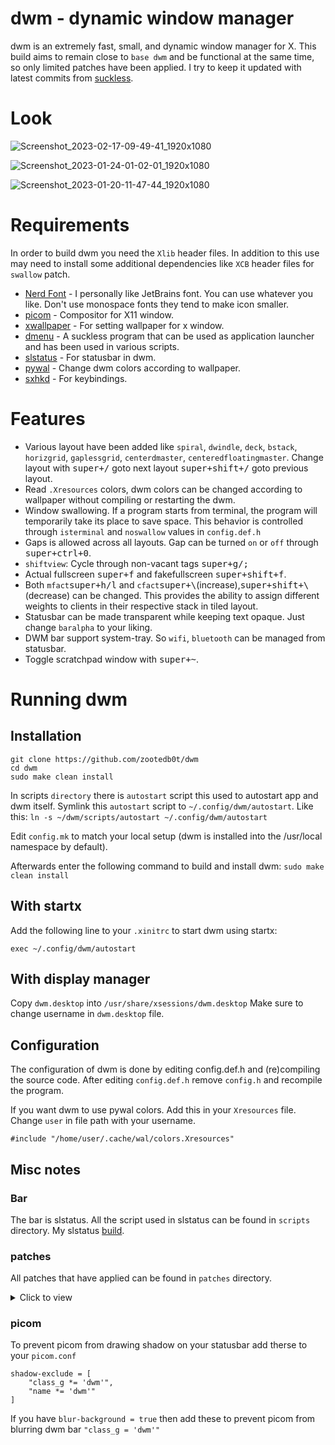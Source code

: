 # dwm - dynamic window manager

dwm is an extremely fast, small, and dynamic window manager for X. This build aims to remain close to `base dwm` and be functional at the same time, so only limited patches have been applied. I try to keep it updated with latest commits from [suckless](https://git.suckless.org/st/).

# Look

![Screenshot_2023-02-17-09-49-41_1920x1080](https://user-images.githubusercontent.com/62596687/219708065-be51d85e-39c4-4369-abf5-9b88d09d3d19.png)


![Screenshot_2023-01-24-01-02-01_1920x1080](https://user-images.githubusercontent.com/62596687/214235380-078d83a6-66e9-4ecd-92de-8fde8776db11.png)

![Screenshot_2023-01-20-11-47-44_1920x1080](https://user-images.githubusercontent.com/62596687/213862029-809b0d77-6489-4edf-85ee-26449d865cc3.png)

# Requirements

In order to build dwm you need the `Xlib` header files. In addition to this use may need to install some additional dependencies like `XCB` header files for `swallow` patch.

- [Nerd Font](https://github.com/ryanoasis/nerd-fonts) - I personally like JetBrains font. You can use whatever you like. Don't use monospace fonts they tend to make icon smaller.
- [picom](https://github.com/yshui/picom) - Compositor for X11 window.
- [xwallpaper](https://github.com/stoeckmann/xwallpaper) - For setting wallpaper for x window.
- [dmenu](https://tools.suckless.org/dmenu/) - A suckless program that can be used as application launcher and has been used in various scripts.
- [slstatus](https://tools.suckless.org/slstatus/) - For statusbar in dwm.
- [pywal](https://github.com/dylanaraps/pywal) - Change dwm colors according to wallpaper.
- [sxhkd](https://github.com/baskerville/sxhkd) - For keybindings.

# Features

- Various layout have been added like `spiral`, `dwindle`, `deck`, `bstack`, `horizgrid`, `gaplessgrid`, `centerdmaster`, `centeredfloatingmaster`. Change layout with <kbd>super+/</kbd> goto next layout <kbd>super+shift+/</kbd> goto previous layout.
- Read `.Xresources` colors, dwm colors can be changed according to wallpaper without compiling or restarting the dwm.
- Window swallowing. If a program starts from terminal, the program will temporarily take its place to save space. This behavior is controlled through `isterminal`
  and `noswallow` values in `config.def.h`
- Gaps is allowed across all layouts. Gap can be turned `on` or `off` through <kbd>super+ctrl+0</kbd>.
- `shiftview`: Cycle through non-vacant tags <kbd>super+g/;</kbd>
- Actual fullscreen <kbd>super+f</kbd> and fakefullscreen <kbd>super+shift+f</kbd>.
- Both `mfact`<kbd>super+h/l</kbd> and `cfact`<kbd>super+\\</kbd>(increase),<kbd>super+shift+\\</kbd>(decrease) can be changed. This provides the ability to assign different weights to clients in their respective stack in tiled layout.
- Statusbar can be made transparent while keeping text opaque. Just change `baralpha` to your liking.
- DWM bar support system-tray. So `wifi`, `bluetooth` can be managed from statusbar.
- Toggle scratchpad window with <kbd>super+~</kbd>.

# Running dwm

## Installation

```
git clone https://github.com/zootedb0t/dwm
cd dwm
sudo make clean install
```

In scripts `directory` there is `autostart` script this used to autostart app and dwm itself. Symlink this `autostart` script to `~/.config/dwm/autostart`. Like this: `ln -s ~/dwm/scripts/autostart ~/.config/dwm/autostart`

Edit `config.mk` to match your local setup (dwm is installed into
the /usr/local namespace by default).

Afterwards enter the following command to build and install dwm: `sudo make clean install`

## With startx

Add the following line to your `.xinitrc` to start dwm using startx:

`exec ~/.config/dwm/autostart`

## With display manager

Copy `dwm.desktop` into `/usr/share/xsessions/dwm.desktop`
Make sure to change username in `dwm.desktop` file.

## Configuration

The configuration of dwm is done by editing config.def.h and (re)compiling the source code. After editing `config.def.h` remove `config.h` and recompile the program.

If you want dwm to use pywal colors. Add this in your `Xresources` file. Change `user` in file path with your username.

`#include "/home/user/.cache/wal/colors.Xresources"`

## Misc notes

### Bar

The bar is slstatus. All the script used in slstatus can be found in `scripts` directory. My slstatus [build](https://github.com/zootedb0t/suckless-tools).

### patches

All patches that have applied can be found in `patches` directory.

<details><summary>Click to view</summary>

- [dwm-alpha-systray](https://github.com/bakkeby/patches/blob/master/dwm/dwm-alpha-systray-6.3.diff) - Add tranparency to systray and  dwm bar.

- [dwm-center](https://dwm.suckless.org/patches/center/) - Center floating client window.

- [dwm-cfacts-vanitygaps](https://github.com/bakkeby/patches/blob/master/dwm/dwm-cfacts-vanitygaps-6.3.diff) - This patch differentiates between inner and outer gaps as well as horizontal and vertical gaps.

- [dwm-cyclelayouts](https://dwm.suckless.org/patches/cyclelayouts/) - Cycles through all avaiable layouts.

- [dwm-fullscreen-compilation](https://github.com/bakkeby/patches/blob/master/dwm/dwm-fullscreen-compilation-6.3.diff) -  Fake fullscreen and acutal fullscreen patch.

- [dwm-inplacerotate](https://dwm.suckless.org/patches/inplacerotate/) - This patch provides keybindings to perform 'in place' rotations.

- [dwm-moveresize](https://dwm.suckless.org/patches/moveresize/) - This allows you to move and resize dwm's floating clients using keyboard bindings.

- [dwm-pertag](https://dwm.suckless.org/patches/pertag/) - This patch keeps layout, mwfact, barpos and nmaster per tag.

- [dwm-status2d](https://dwm.suckless.org/patches/status2d/) - Status2d allows colors and rectangle drawing in your dwm status bar.

- [dwm-statuspadding](https://dwm.suckless.org/patches/statuspadding/) - This makes the amount of horizontal and vertical padding in the status bar into configurable options.

- [dwm-swallow](https://dwm.suckless.org/patches/swallow/) - Clients marked with isterminal in config.h swallow a window opened by any child process.

- [dwm-xrdb](https://dwm.suckless.org/patches/xrdb/) - Allows dwm to read colors from xrdb `.Xresources` at run time.

- [dwm-scratchpad](https://dwm.suckless.org/patches/scratchpad/) - Allows you to spawn or restore a floating terminal window.

</details>

### picom

To prevent picom from drawing shadow on your statusbar add therse to your `picom.conf`

```
shadow-exclude = [
    "class_g *= 'dwm'",
    "name *= 'dwm'"
]
```

If you have `blur-background = true` then add these to prevent picom from blurring dwm bar `"class_g = 'dwm'"`
